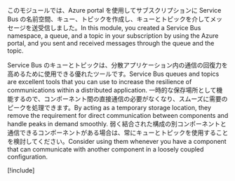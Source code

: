 <span data-ttu-id="0bfc0-101">このモジュールでは、Azure portal を使用してサブスクリプションに Service Bus の名前空間、キュー、トピックを作成し、キューとトピックを介してメッセージを送受信しました。</span><span class="sxs-lookup"><span data-stu-id="0bfc0-101">In this module, you created a Service Bus namespace, a queue, and a topic in your subscription by using the Azure portal, and you sent and received messages through the queue and the topic.</span></span>

<span data-ttu-id="0bfc0-102">Service Bus のキューとトピックは、分散アプリケーション内の通信の回復力を高めるために使用できる優れたツールです。</span><span class="sxs-lookup"><span data-stu-id="0bfc0-102">Service Bus queues and topics are excellent tools that you can use to increase the resilience of communications within a distributed application.</span></span> <span data-ttu-id="0bfc0-103">一時的な保存場所として機能するので、コンポーネント間の直接通信の必要がなくなり、スムーズに需要のピークを処理できます。</span><span class="sxs-lookup"><span data-stu-id="0bfc0-103">By acting as a temporary storage location, they remove the requirement for direct communication between components and handle peaks in demand smoothly.</span></span> <span data-ttu-id="0bfc0-104">弱く結合された構成の別コンポーネントと通信できるコンポーネントがある場合は、常にキューとトピックを使用することを検討してください。</span><span class="sxs-lookup"><span data-stu-id="0bfc0-104">Consider using them whenever you have a component that can communicate with another component in a loosely coupled configuration.</span></span>

[!include[](../../../includes/azure-sandbox-cleanup.md)]